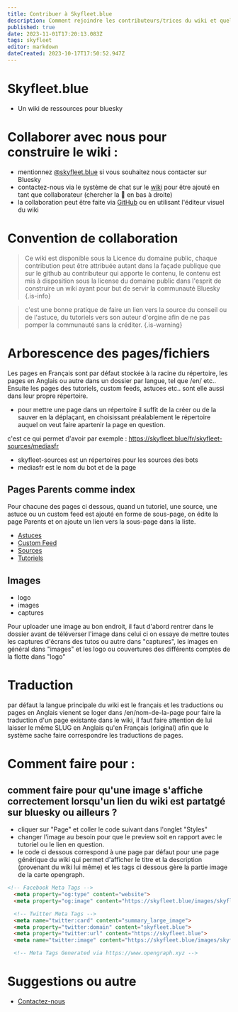 ```yaml
---
title: Contribuer à Skyfleet.blue
description: Comment rejoindre les contributeurs/trices du wiki et quelques principes de fonctionnement. 
published: true
date: 2023-11-01T17:20:13.083Z
tags: skyfleet
editor: markdown
dateCreated: 2023-10-17T17:50:52.947Z
---
```


# Skyfleet.blue
- Un wiki de ressources pour bluesky

# Collaborer avec nous pour construire le wiki : 

 - mentionnez [@skyfleet.blue](https://bsky.app/profile/skyfleet.blue) si vous souhaitez nous contacter sur Bluesky
 - contactez-nous via le système de chat sur le [wiki](/fr/home) pour être ajouté en tant que collaborateur (chercher la 🔵 en bas à droite)
 - la collaboration peut être faite via [GitHub](https://github.com/skyfleet-blue/skyfleet) ou en utilisant l'éditeur visuel du wiki


# Convention de collaboration


> Ce wiki est disponible sous la Licence du domaine public, chaque contribution peut être attribuée autant dans la façade publique que sur le github au contributeur qui apporte le contenu, le contenu est mis à disposition sous la license du domaine public dans l'esprit de construire un wiki ayant pour but de servir la communauté Bluesky
{.is-info}


> c'est une bonne pratique de faire un lien vers la source du conseil ou de l'astuce, du tutoriels vers son auteur d'orgine afin de ne pas pomper la communauté sans la créditer. 
{.is-warning}

# Arborescence des pages/fichiers

Les pages en Français sont par défaut stockée à la racine du répertoire, les pages en Anglais ou autre dans un dossier par langue, tel que /en/ etc..
Ensuite les pages des tutoriels, custom feeds, astuces etc.. sont elle aussi dans leur propre répertoire. 

- pour mettre une page dans un répertoire il suffit de la créer ou de la sauver en la déplaçant, en choisissant préalablement le répertoire auquel on veut faire apartenir la page en question. 

c'est ce qui permet d'avoir par exemple : https://skyfleet.blue/fr/skyfleet-sources/mediasfr
- skyfleet-sources est un répertoires pour les sources des bots
- mediasfr est le nom du bot et de la page


## Pages Parents comme index

Pour chacune des pages ci dessous, quand un tutoriel, une source, une astuce ou un custom feed est ajouté en forme de sous-page, on édite la page Parents et on ajoute un lien vers la sous-page dans la liste.

- [Astuces](/fr/tips/README)
- [Custom Feed](/fr/custom-feeds/README)
- [Sources](/fr/skyfleet-sources/README)
- [Tutoriels](/fr/tutoriels/README)


## Images

- logo
- images
- captures

Pour uploader une image au bon endroit, il faut d'abord rentrer dans le dossier avant de téléverser l'image dans celui ci
on essaye de mettre toutes les captures d'écrans des tutos ou autre dans "captures", les images en général dans "images" et les logo ou couvertures des différents comptes de la flotte dans "logo"



# Traduction

par défaut la langue principale du wiki est le français et les traductions ou pages en Anglais vienent se loger
dans /en/nom-de-la-page pour faire la traduction d'un page existante dans le wiki, il faut faire attention de lui laisser le même SLUG en Anglais qu'en Français (original) afin que le système sache faire correspondre les traductions de pages. 


# Comment faire pour : 

## comment faire pour qu'une image s'affiche correctement lorsqu'un lien du wiki est partatgé sur bluesky ou ailleurs ? 

- cliquer sur "Page" et coller le code suivant dans l'onglet "Styles"
- changer l'image au besoin pour que le preview soit en rapport avec le tutoriel ou le lien en question.
- le code ci dessous correspond à une page par défaut pour une page générique du wiki qui permet d'afficher le titre et la description (provenant du wiki lui même) et les tags ci dessous gère la partie image de la carte opengraph.

```html
<!-- Facebook Meta Tags -->
  <meta property="og:type" content="website">
  <meta property="og:image" content="https://skyfleet.blue/images/skyfleet1.jpg">

  <!-- Twitter Meta Tags -->
  <meta name="twitter:card" content="summary_large_image">
  <meta property="twitter:domain" content="skyfleet.blue">
  <meta property="twitter:url" content="https://skyfleet.blue">
  <meta name="twitter:image" content="https://skyfleet.blue/images/skyfleet1.jpg">

  <!-- Meta Tags Generated via https://www.opengraph.xyz -->
```

# Suggestions ou autre

- [Contactez-nous](https://skyfleet.blue/fr/suggestions) 


